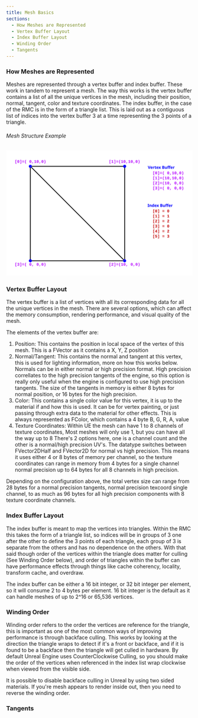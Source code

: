 ```yaml
---
title: Mesh Basics
sections:
  - How Meshes are Represented
  - Vertex Buffer Layout
  - Index Buffer Layout
  - Winding Order
  - Tangents
---
```


### How Meshes are Represented

Meshes are represented through a vertex buffer and index buffer. These work in tandem to represent a mesh. The way this works is the vertex buffer contains a list of all the unique vertices in the mesh, including their position, normal, tangent, color and texture coordinates. The index buffer, in the case of the RMC is in the form of a triangle list. This is laid out as a contiguous list of indices into the vertex buffer 3 at a time representing the 3 points of a triangle.

###### Mesh Structure Example


<div class="screenshot-holder">
  <a href="assets/doc_resources/mesh_basics/TriangleList.svg" data-title="MeshBasics - Structure" data-toggle="lightbox"><img class="img-responsive" src="assets/doc_resources/mesh_basics/TriangleList.svg" alt="screenshot" /></a>
  <a class="mask" href="assets/doc_resources/mesh_basics/TriangleList.svg" data-title="MeshBasics - Structure" data-toggle="lightbox"><i class="icon fa fa-search-plus"></i></a>
</div>






### Vertex Buffer Layout

The vertex buffer is a list of vertices with all its corresponding data for all the unique vertices in the mesh. There are several options, which can affect the memory consumption, rendering performance, and visual quality of the mesh.

The elements of the vertex buffer are:
1. Position: This contains the position in local space of the vertex of this mesh.
        This is a FVector as it contains a X, Y, Z position
2. Normal/Tangent: This contains the normal and tangent at this vertex, this is used for lighting information, more on how this works below.
        Normals can be in either normal or high precision format. High precision correllates to the high precision tangents of the engine, so this option is really only useful when the engine is configured to use high precision tangents. The size of the tangents in memory is either 8 bytes for normal position, or 16 bytes for the high precision.
3. Color: This contains a single color value for this vertex, it is up to the material if and how this is used. It can be for vertex painting, or just passing through extra data to the material for other effects.
        This is always represented as FColor, which contains a 4 byte B, G, R, A, value
4. Texture Coordinates: Within UE the mesh can have 1 to 8 channels of texture coordinates, Most meshes will only use 1, but you can have all the way up to 8
        There's 2 options here, one is a channel count and the other is a normal/high precision UV's. The datatype switches between FVector2DHalf and FVector2D for normal vs high precision. This means it uses either 4 or 8 bytes of memory per channel, so the texture coordinates can range in memory from 4 bytes for a single channel normal precision up to 64 bytes for all 8 channels in high precision.

Depending on the configuration above, the total vertex size can range from 28 bytes for a normal precision tangents, normal precision texcoord single channel, to as much as 96 bytes for all high precision components with 8 texture coordinate channels.


### Index Buffer Layout

The index buffer is meant to map the vertices into triangles. Within the RMC this takes the form of a triangle list, so indices will be in groups of 3 one after the other to define the 3 points of each triangle, each group of 3 is separate from the others and has no dependence on the others. With that said though order of the vertices within the triangle does matter for culling (See Winding Order below), and order of triangles within the buffer can have performance effects through things like cache coherency, locality, transform cache, and overdraw.

The index buffer can be either a 16 bit integer, or 32 bit integer per element, so it will consume 2 to 4 bytes per element. 16 bit integer is the default as it can handle meshes of up to 2^16 or 65,536 vertices.


### Winding Order

Winding order refers to the order the vertices are reference for the triangle, this is important as one of the most common ways of improving performance is through backface culling. This works by looking at the direction the triangle wraps to detect if it's a front or backface, and if it is found to be a backface then the triangle will get culled in hardware. By default Unreal Engine uses CounterClockwise Culling, so you should make the order of the vertices when referenced in the index list wrap clockwise when viewed from the visible side. 

It is possible to disable backface culling in Unreal by using two sided materials. If you're mesh appears to render inside out, then you need to reverse the winding order.


### Tangents
